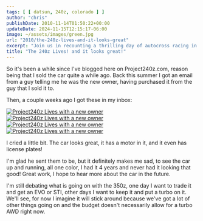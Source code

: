 ```yaml
---
tags: [ [ datsun, 240z, colorado ] ]
author: "chris"
publishDate: 2010-11-14T01:50:22+00:00
updateDate: 2024-11-15T12:15:17-06:00
image: ~/assets/images/green.jpg
url: "2010/the-240z-lives-and-it-looks-great"
excerpt: "Join us in recounting a thrilling day of autocross racing in California, including course walk-throughs, heat runs, and personal insights."
title: "The 240z Lives! and it looks great!"
---
```


So it's been a while since I've blogged here on Project240z.com, reason being that I sold the car quite a while ago. Back this summer I got an email from a guy telling me he was the new owner, having purchased it from the guy that I sold it to.

Then, a couple weeks ago I got these in my inbox:

<a title="Project240z Lives with a new owner" href="https://www.flickr.com/photos/17726343@N00/5174189086/"><img border="0" alt="Project240z Lives with a new owner" src="https://static.flickr.com/4092/5174189086_52d64c152e.jpg" /></a> <a title="Project240z Lives with a new owner" href="https://www.flickr.com/photos/17726343@N00/5174188330/"><img border="0" alt="Project240z Lives with a new owner" src="https://static.flickr.com/4110/5174188330_980c8249fa.jpg" /></a> <a title="Project240z Lives with a new owner" href="https://www.flickr.com/photos/17726343@N00/5173582669/"><img border="0" alt="Project240z Lives with a new owner" src="https://static.flickr.com/4090/5173582669_345c4f0614.jpg" /></a> <a title="Project240z Lives with a new owner" href="https://www.flickr.com/photos/17726343@N00/5174187160/"><img border="0" alt="Project240z Lives with a new owner" src="https://static.flickr.com/4112/5174187160_abb106c135.jpg" /></a>

I cried a little bit. The car looks great, it has a motor in it, and it even has license plates! 

I'm glad he sent them to be, but it definitely makes me sad, to see the car up and running, all one color, I had it 4 years and never had it looking that good! Great work, I hope to hear more about the car in the future.

I'm still debating what is going on with the 350z, one day I want to trade it and get an EVO or STI, other days I want to keep it and put a turbo on it. We'll see, for now I imagine it will stick around because we've got a lot of other things going on and the budget doesn't necessarily allow for a turbo AWD right now.
